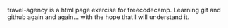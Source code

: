 travel-agency is a html page exercise for freecodecamp.
Learning git and github again and again... with the hope that I will understand it.